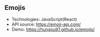 ## Emojis

- Technologies: JavaScript(React)
- API source: https://emoji-api.com/
- Demo: https://hungxu97.github.io/emojis/
